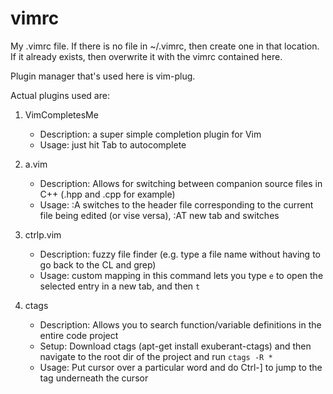 # vimrc
My .vimrc file. If there is no file in ~/.vimrc, then create one in that location. If it already exists, then overwrite it with the vimrc contained here.

Plugin manager that's used here is vim-plug. 


Actual plugins used are:

1. VimCompletesMe
   - Description: a super simple completion plugin for Vim
   - Usage: just hit Tab to autocomplete
   
2. a.vim
   - Description: Allows for switching between companion source files in C++ (.hpp and .cpp for example)
   - Usage:  :A switches to the header file corresponding to the current file being edited (or vise versa), :AT new tab and switches
   
3. ctrlp.vim 
   - Description: fuzzy file finder (e.g. type a file name without having to go back to the CL and grep)
   - Usage:  custom mapping in this command lets you type `e` to open the selected entry in a new tab, and then `t`
   
4. ctags
   - Description: Allows you to search function/variable definitions in the entire code project
   - Setup: Download ctags (apt-get install exuberant-ctags) and then navigate to the root dir of the project and run `ctags -R *`
   - Usage: Put cursor over a particular word and do Ctrl-] to jump to the tag underneath the cursor
